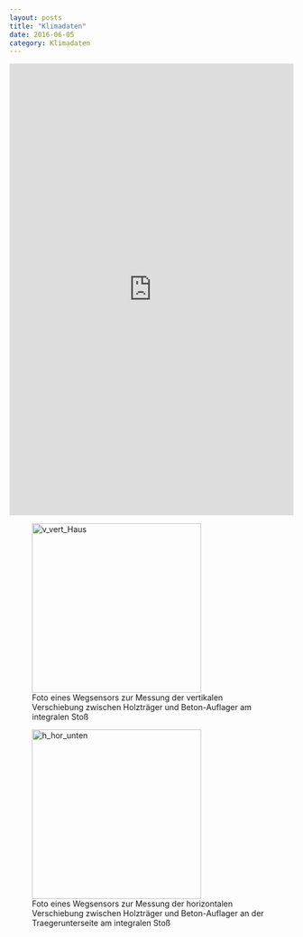 ```yaml
---
layout: posts
title: "Klimadaten"
date: 2016-06-05
category: Klimadaten
---
```



<iframe width="100%" height="800" frameborder="0" scrolling="no" src="https://plot.ly/~AbteilungHolz/67.embed"></iframe>

<p style="text-align: left;">

<div class="pictures">
<figure>
<img src="../images/foto_vertikale_Verschiebung.JPG" alt="v_vert_Haus" width="300px">
<figcaption>
Foto eines Wegsensors zur Messung der vertikalen Verschiebung zwischen Holztr&auml;ger und Beton-Auflager am integralen Sto&szlig;
</figcaption>
</figure>
</div>


<div class="pictures">
<figure>
<img src="../images/foto_horizontale_Verschiebung_unten.JPG" alt="h_hor_unten" width="300px">
<figcaption>
Foto eines Wegsensors zur Messung der horizontalen Verschiebung zwischen Holztr&auml;ger und Beton-Auflager an der Traegerunterseite am integralen Sto&szlig;
</figcaption>
</figure>
</div>

</p>

